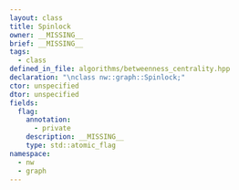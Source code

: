 ```yaml
---
layout: class
title: Spinlock
owner: __MISSING__
brief: __MISSING__
tags:
  - class
defined_in_file: algorithms/betweenness_centrality.hpp
declaration: "\nclass nw::graph::Spinlock;"
ctor: unspecified
dtor: unspecified
fields:
  flag:
    annotation:
      - private
    description: __MISSING__
    type: std::atomic_flag
namespace:
  - nw
  - graph
---
```

